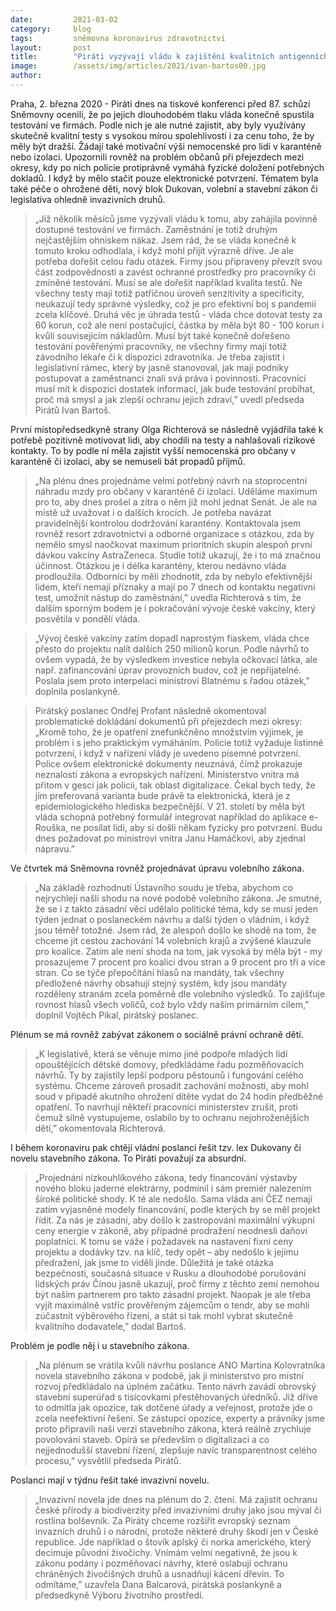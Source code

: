 ```yaml
---
date:         2021-03-02
category:     blog
tags:         sněmovna koronavirus zdravotnictví
layout:       post
title:        "Piráti vyzývají vládu k zajištění kvalitních antigenních testů pro firmy i navýšení covid nemocenské. Upozornili také na nezákonný postup policie vůči občanům při přejezdech mezi okresy"
image:        /assets/img/articles/2021/ivan-bartos00.jpg
author:       
---
```




Praha, 2. března 2020 - Piráti dnes na tiskové konferenci před 87. schůzí Sněmovny ocenili, že po jejich dlouhodobém tlaku vláda konečně spustila testování ve firmách. Podle nich je ale nutné zajistit, aby byly využívány skutečně kvalitní testy s vysokou mírou spolehlivosti i za cenu toho, že by měly být dražší. Žádají také motivační výši nemocenské pro lidi v karanténě nebo izolaci. Upozornili rovněž na problém občanů při přejezdech mezi okresy, kdy po nich policie protiprávně vymáhá fyzické doložení potřebných dokladů. I když by mělo stačit pouze elektronické potvrzení. Tématem byla také péče o ohrožené děti, nový blok Dukovan, volební a stavební zákon či legislativa ohledně invazivních druhů.

> „Již několik měsíců jsme vyzývali vládu k tomu, aby zahájila povinně dostupné testování ve firmách. Zaměstnání je totiž druhým nejčastějším ohniskem nákaz. Jsem rád, že se vláda konečně k tomuto kroku odhodlala, i když mohl přijít výrazně dříve. Je ale potřeba dořešit celou řadu otázek. Firmy jsou připraveny převzít svou část zodpovědnosti a zavést ochranné prostředky pro pracovníky či zmíněné testování. Musí se ale dořešit například kvalita testů. Ne všechny testy mají totiž patřičnou úroveň senzitivity a specificity, neukazují tedy správné výsledky, což je pro efektivní boj s pandemií zcela klíčové. Druhá věc je úhrada testů - vláda chce dotovat testy za 60 korun, což ale není postačující, částka by měla být 80 - 100 korun i kvůli souvisejícím nákladům. Musí být také konečně dořešeno testování pověřenými pracovníky, ne všechny firmy mají totiž závodního lékaře či k dispozici zdravotníka. Je třeba zajistit i legislativní rámec, který by jasně stanovoval, jak mají podniky postupovat a zaměstnanci znali svá práva i povinnosti. Pracovníci musí mít k dispozici dostatek informací, jak bude testování probíhat, proč má smysl a jak zlepší ochranu jejich zdraví,” uvedl předseda Pirátů Ivan Bartoš. 

První místopředsedkyně strany Olga Richterová se následně vyjádřila také k potřebě pozitivně motivovat lidi, aby chodili na testy a nahlašovali rizikové kontakty. To by podle ní měla zajistit vyšší nemocenská pro občany v karanténě či izolaci, aby se nemuseli bát propadů příjmů. 

> „Na plénu dnes projednáme velmi potřebný návrh na stoprocentní náhradu mzdy pro občany v karanténě či izolaci. Uděláme maximum pro to, aby dnes prošel a zítra o něm již mohl jednat Senát. Je ale na místě už uvažovat i o dalších krocích. Je potřeba navázat pravidelnější kontrolou dodržování karantény. Kontaktovala jsem rovněž resort zdravotnictví a odborné organizace s otázkou, zda by nemělo smysl naočkovat maximum prioritních skupin alespoň první dávkou vakcíny AstraZeneca. Studie totiž ukazují, že i to má značnou účinnost. Otázkou je i délka karantény, kterou nedávno vláda prodloužila. Odborníci by měli zhodnotit, zda by nebylo efektivnější lidem, kteří nemají příznaky a mají po 7 dnech od kontaktu negativní test, umožnit nástup do zaměstnání,” uvedla Richterová s tím, že dalším sporným bodem je i pokračování vývoje české vakcíny, který posvětila v pondělí vláda. 

> „Vývoj české vakcíny zatím dopadl naprostým fiaskem, vláda chce přesto do projektu nalít dalších 250 milionů korun. Podle návrhů to ovšem vypadá, že by výsledkem investice nebyla očkovací látka, ale např. zafinancování úprav provozních budov, což je nepřijatelné. Poslala jsem proto interpelaci ministrovi Blatnému s řadou otázek,” doplnila poslankyně.   

> Pirátský poslanec Ondřej Profant následně okomentoval problematické dokládání dokumentů při přejezdech mezi okresy: „Kromě toho, že je opatření znefunkčněno množstvím výjimek, je problém i s jeho praktickým vymáháním. Policie totiž vyžaduje listinné potvrzení, i když v nařízení vlády je uvedeno písemné potvrzení. Police ovšem elektronické dokumenty neuznává, čímž prokazuje neznalosti zákona a evropských nařízení. Ministerstvo vnitra má přitom v gesci jak policii, tak oblast digitalizace. Čekal bych tedy, že jím preferovaná varianta bude právě ta elektronická, která je z epidemiologického hlediska bezpečnější. V 21. století by měla být vláda schopná potřebný formulář integrovat například do aplikace e-Rouška, ne posílat lidi, aby si došli někam fyzicky pro potvrzení. Budu dnes požadovat po ministrovi vnitra Janu Hamáčkovi, aby zjednal nápravu.”

Ve čtvrtek má Sněmovna rovněž projednávat úpravu volebního zákona. 

> „Na základě rozhodnutí Ústavního soudu je třeba, abychom co nejrychleji našli shodu na nové podobě volebního zákona. Je smutné, že se i z takto zásadní věci udělalo politické téma, kdy se musí jeden týden jednat o poslaneckém návrhu a další týden o vládním, i když jsou téměř totožné. Jsem rád, že alespoň došlo ke shodě na tom, že chceme jít cestou zachování 14 volebních krajů a zvýšené klauzule pro koalice. Zatím ale není shoda na tom, jak vysoká by měla být - my prosazujeme 7 procent pro koalici dvou stran a 9 procent pro tři a více stran. Co se týče přepočítání hlasů na mandáty, tak všechny předložené návrhy obsahují stejný systém, kdy jsou mandáty rozděleny stranám zcela poměrně dle volebního výsledků. To zajišťuje rovnost hlasů všech voličů, což bylo vždy naším primárním cílem,” doplnil Vojtěch Pikal, pirátský poslanec.

Plénum se má rovněž zabývat zákonem o sociálně právní ochraně dětí. 

> „K legislativě, která se věnuje mimo jiné podpoře mladých lidí opouštějících dětské domovy, předkládáme řadu pozměňovacích návrhů. Ty by zajistily lepší podporu pěstounů i fungování celého systému. Chceme zároveň prosadit zachování možnosti, aby mohl soud v případě akutního ohrožení dítěte vydat do 24 hodin předběžné opatření. To navrhují někteří pracovníci ministerstev zrušit, proti čemuž silně vystupujeme, oslabilo by to ochranu nejohroženějších dětí,” okomentovala Richterová.

I během koronaviru pak chtějí vládní poslanci řešit tzv. lex Dukovany či novelu stavebního zákona. To Piráti považují za absurdní. 

> „Projednání nízkouhlíkového zákona, tedy financování výstavby nového bloku jaderné elektrárny, podmínil i sám premiér nalezením široké politické shody. K té ale nedošlo. Sama vláda ani ČEZ nemají zatím vyjasněné modely financování, podle kterých by se měl projekt řídit. Za nás je zásadní, aby došlo k zastropování maximální výkupní ceny energie v zákoně, aby případné prodražení neodnesli daňoví poplatníci. K tomu se váže i požadavek na nastavení fixní ceny projektu a dodávky tzv. na klíč, tedy opět – aby nedošlo k jejímu předražení, jak jsme to viděli jinde. Důležitá je také otázka bezpečnosti, současná situace v Rusku a dlouhodobé porušování lidských práv Čínou jasně ukazují, proč firmy z těchto zemí nemohou být naším partnerem pro takto zásadní projekt. Naopak je ale třeba vyjít maximálně vstříc prověřeným zájemcům o tendr, aby se mohli zúčastnit výběrového řízení, a stát si tak mohl vybrat skutečně kvalitního dodavatele,” dodal Bartoš. 

Problém je podle něj i u stavebního zákona. 

> „Na plénum se vrátila kvůli návrhu poslance ANO Martina Kolovratníka novela stavebního zákona v podobě, jak ji ministerstvo pro místní rozvoj předkládalo na úplném začátku. Tento návrh zavádí obrovský stavební superúřad s tisícovkami přestěhovaných úředníků. Již dříve to odmítla jak opozice, tak dotčené úřady a veřejnost, protože jde o zcela neefektivní řešení. Se zástupci opozice, experty a právníky jsme proto připravili naši verzi stavebního zákona, která reálně zrychluje povolování staveb. Opírá se především o digitalizaci a co nejjednodušší stavební řízení, zlepšuje navíc transparentnost celého procesu,” vysvětlil předseda Pirátů. 

Poslanci mají v týdnu řešit také invazivní novelu. 

> „Invazivní novela jde dnes na plénum do 2. čtení. Má zajistit ochranu české přírody a biodiverzity před invazivními druhy jako jsou mýval či rostlina bolševník. Za Piráty chceme rozšířit evropský seznam invazních druhů i o národní, protože některé druhy škodí jen v České republice. Jde například o štovík aplský či norka amerického, který decimuje původní živočichy. Vnímám velmi negativně, že jsou k zákonu podány i pozměňovací návrhy, které oslabují ochranu chráněných živočišných druhů a usnadňují kácení dřevin. To odmítáme,” uzavřela Dana Balcarová, pirátská poslankyně a předsedkyně Výboru životního prostředí.
